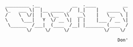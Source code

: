 <pre>
              _________ .__            __  .____          ___
              \_   ___ \|  |__ _____ _/  |_|    |   _____ \_ |__ ________
              /    \  \/|  |  \\__  \\   __\    |   \__  \ | __ \\___   /
              \     \___|   Y  \/ __ \|  | |    |___ / __ \| \_\ \/    /
               \______  /___|  (____  /__| |_______ (____  /___  /_____ \
                      \/     \/     \/             \/    \/    \/      \/

                                                        Don't Worry, Be Chatty!
</pre>

